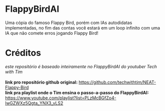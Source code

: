 # FlappyBirdAI
Uma cópia do famoso Flappy Bird, porém com IAs autodidatas implementadas, no fim das contas você estará em um loop infinito com uma IA que não comete erros jogando Flappy Bird!

# Créditos
*este repositório é baseado inteiramente no FlappyBirdAI do youtuber Tech with Tim*
<br>
<br>
**link pro repositório github original:** https://github.com/techwithtim/NEAT-Flappy-Bird
<br>
**link pra playlist onde o Tim ensina o passo-a-passo do FlappyBirdAI:** https://www.youtube.com/playlist?list=PLzMcBGfZo4-lwGZWXz5Qgta_YNX3_vLS2
